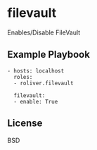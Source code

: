 filevault
=========

Enables/Disable FileVault

Example Playbook
----------------

    - hosts: localhost
      roles:
      - roliver.filevault

      filevault:
      - enable: True

License
-------

BSD
